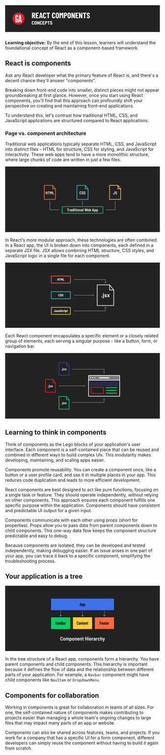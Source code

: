 # ![React Components - Concepts](./assets/hero.png)

**Learning objective:** By the end of this lesson, learners will understand the foundational concept of React as a component-based framework.

## React is components

Ask any React developer what the primary feature of React is, and there's a decent chance they'll answer "components".

Breaking down front-end code into smaller, distinct pieces might not appear groundbreaking at first glance. However, once you start using React components, you'll find that this approach can profoundly shift your perspective on creating and maintaining front-end applications.

To understand this, let's contrast how traditional HTML, CSS, and JavaScript applications are structured compared to React applications.

### Page vs. component architecture

Traditional web applications typically separate HTML, CSS, and JavaScript into distinct files – HTML for structure, CSS for styling, and JavaScript for interactivity. These web apps tend to have a more monolithic structure, where large chunks of code are written in just a few files.

![Traditional web apps](./assets/traditional-web-app.png)

In React's more modular approach, these technologies are often combined. In a React app, the UI is broken down into components, each defined in a separate JSX file. JSX allows combining HTML structure, CSS styles, and JavaScript logic in a single file for each component.

![JSX](./assets/jsx.png)

Each React component encapsulates a specific element or a closely related group of elements, each serving a singular purpose - like a button, form, or navigation bar.

![JSX Components](./assets/jsx-components.png)

## Learning to think in components

Think of components as the Lego blocks of your application's user interface. Each component is a self-contained piece that can be reused and combined in different ways to build complex UIs. This modularity makes developing, maintaining, and scaling apps easier.

Components promote reusability. You can create a component once, like a button or a user profile card, and use it in multiple places in your app. This reduces code duplication and leads to more efficient development.

React components are best designed to act like pure functions, focusing on a single task or feature. They should operate independently, without relying on other components. This approach ensures each component fulfills one specific purpose within the application. Components should have consistent and predictable UI output for a given input.

Components communicate with each other using props (short for properties). Props allow you to pass data from parent components down to child components. This one-way data flow keeps the component structure predictable and easy to debug.

Because components are isolated, they can be developed and tested independently, making debugging easier. If an issue arises in one part of your app, you can trace it back to a specific component, simplifying the troubleshooting process.

## Your application is a tree

![Component hierarchy](./assets/chd.png)

In the tree structure of a React app, components form a hierarchy. You have parent components and child components. This hierarchy is important because it defines the flow of data and the relationship between different parts of your application. For example, a `Navbar` component might have child components like `NavItem` or `DropdownMenu`.

## Components for collaboration

Working in components is great for collaboration in teams of all sizes. For one, the self-contained nature of components makes contributing to projects easier than managing a whole team's ongoing changes to large files that may impact many parts of an app or website.

Components can also be shared across features, teams, and projects. If you work for a company that has a specific UI for a form component, different developers can simply reuse the component without having to build it again from scratch.
